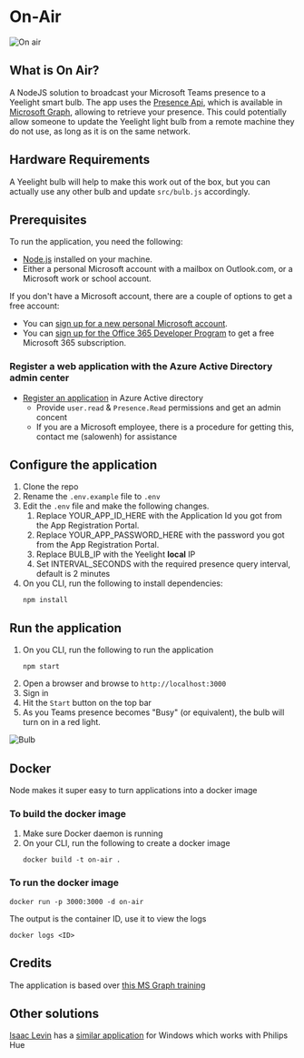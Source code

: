 # On-Air

![On air](https://github.com/sagilo/On-Air/blob/master/.github/featured_w700.jpg?raw=true "On Air")

## What is On Air?

A NodeJS solution to broadcast your Microsoft Teams presence to a Yeelight smart bulb. The app uses the [Presence Api](https://docs.microsoft.com/graph/api/presence-get), which is available in [Microsoft Graph](https://docs.microsoft.com/graph/overview), allowing to retrieve your presence. This could potentially allow someone to update the Yeelight light bulb from a remote machine they do not use, as long as it is on the same network.

## Hardware Requirements
A Yeelight bulb will help to make this work out of the box, but you can actually use any other bulb and update `src/bulb.js` accordingly.

## Prerequisites
To run the application, you need the following:

- [Node.js](https://nodejs.org/) installed on your machine.
- Either a personal Microsoft account with a mailbox on Outlook.com, or a Microsoft work or school account.

If you don't have a Microsoft account, there are a couple of options to get a free account:

- You can [sign up for a new personal Microsoft account](https://signup.live.com/signup?wa=wsignin1.0&rpsnv=12&ct=1454618383&rver=6.4.6456.0&wp=MBI_SSL_SHARED&wreply=https://mail.live.com/default.aspx&id=64855&cbcxt=mai&bk=1454618383&uiflavor=web&uaid=b213a65b4fdc484382b6622b3ecaa547&mkt=E-US&lc=1033&lic=1).
- You can [sign up for the Office 365 Developer Program](https://developer.microsoft.com/office/dev-program) to get a free Microsoft 365 subscription.

### Register a web application with the Azure Active Directory admin center
- [Register an application](https://github.com/microsoftgraph/msgraph-training-nodeexpressapp/tree/master/Demos/03-add-msgraph) in Azure Active directory
  - Provide `user.read` & `Presence.Read` permissions and get an admin concent 
  - If you are a Microsoft employee, there is a procedure for getting this, contact me (salowenh) for assistance 
  
## Configure the application
1. Clone the repo
1. Rename the `.env.example` file to `.env`
1. Edit the `.env` file and make the following changes.
    1. Replace YOUR_APP_ID_HERE with the Application Id you got from the App Registration Portal.
    1. Replace YOUR_APP_PASSWORD_HERE with the password you got from the App Registration Portal.
    1. Replace BULB_IP with the Yeelight **local** IP
    1. Set INTERVAL_SECONDS with the required presence query interval, default is 2 minutes
1. On you CLI, run the following to install dependencies:
    ```Shell
    npm install
    ```

## Run the application
1. On you CLI, run the following to run the application
    ```Shell
    npm start
    ```
1. Open a browser and browse to `http://localhost:3000`
1. Sign in
1. Hit the `Start` button on the top bar
1. As you Teams presence becomes "Busy" (or equivalent), the bulb will turn on in a red light.

![Bulb](https://github.com/sagilo/On-Air/blob/master/.github/busy_w700.jpg?raw=true "On Air")

## Docker
Node makes it super easy to turn applications into a docker image

### To build the docker image
1. Make sure Docker daemon is running
1. On your CLI, run the following to create a docker image
    ```Shell
    docker build -t on-air .
    ```
    
### To run the docker image

```Shell
docker run -p 3000:3000 -d on-air
```
The output is the container ID, use it to view the logs
```Shell
docker logs <ID>
```
    
## Credits
The application is based over [this MS Graph training](https://github.com/microsoftgraph/msgraph-training-nodeexpressapp)

## Other solutions
[Isaac Levin](https://github.com/isaacrlevin) has a [similar application](https://github.com/isaacrlevin/PresenceLight) for Windows which works with Philips Hue



